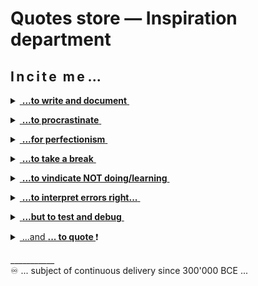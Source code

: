 # Quotes store &mdash; Inspiration department

## I&thinsp;n&thinsp;c&thinsp;i&thinsp;t&thinsp;e&nbsp;&nbsp;m&thinsp;e ...

<details><summary><ins>&nbsp;<b>...to write and document</b>&nbsp;</ins></summary>&nbsp;

> **Epistula non erubescit**\
― _Marcus Tullius Cicero (106-43 BC)_\
<sub>[Compiler too]</sub>

> **Write what you know.**\
― _Mark Twain (1835-1910)_

> **There's no such freak who wouldn't find a mate and there's**\
**no such nonsense that won't find a proper reader.**\
― _Anton Chekhov (1860-1904)_, "Rules for novice writers"

> **_If you could know in what a dirty drain_**\
> **_The verse does grow without knowing shame,_** ...\
― _Anna Akhmatova (1889-1966)_, 1964 Nobel Prize in Literature nominee\
"I have no use for odes in battles...", 1964

> **If they give you lined paper, write the other way.**\
― _Juan Ramón Jiménez (1881-1958)_, 1956 Nobel Prize in Literature awardee\
**And so I invented the Monospace.**\
― _George Williams_ (*assumed)

<p dir="rtl"><b>!Gimme the torch, FAST</b><br /><i>Ray Bradbury (1920-2012)</i><br />reading the <i>Twilight</i> novels (*assumed)</p>

\_________________________________</details>

<details><summary><ins>&nbsp;<b>...to procrastinate</b>&nbsp;</ins></summary>&nbsp;
 
<mark><b>&nbsp;Presented to you by ...</b></mark>
<br /><picture><img alt="&nbsp;Leonardo da Vinci (1452-1519)" src="../../../../_rsc/_img/art/OldMasters/Leo(1452-1519)-portrait-found_2008_nearNaples.jpg" /></picture><br />
<mark><b>...Leonardo the Great Procrastinator</b></mark> ([widely known](https://interactions.acm.org/blog/view/leonardo-da-vinci-the-great-procrastinator) and "certified" by court)

#### F.A.Q.

> **That question is too good to spoil with an answer.**\
― _Harry Mulisch (1927-2010)_, The Discovery of Heaven\
<sub>This quote is also known from earlier authors.</sub>

#### Idioms and proverbs

> **Nice guys finish last**.\
From the baseball world of the late 1940s - [learn more](https://crossidiomas.com/nice-guys-finish-last/)

> **The bird catches the early worm.**\
(The late cat catches the dozy bird.)

#### Scientifically proven

> **One never notices what has been done; one can only see what remains to be done.**\
_― Maria Skłodowska-Curie (1867-1934)_, Nobel prize awardee\
Letter to her brother (1894)

<sup>PL</sup> <sub>Original: "Człowiek nigdy nie ogląda się na to, co zrobione, ale na to patrzy, co ma przed sobą do zrobienia."</sub>

#### Add to the calendar

_Procrastinators' Club of America_ (with international membership) established [Be Late for Something Day](https://nationaltoday.com/national-be-late-for-something-day/) on **5h&nbsp;September**. As an honest sympathizer, I appended this reminder a day later&mdash;**September&nbsp;6th**, 2024 which surprisingly is [Fight Procrastination Day](https://www.daysoftheyear.com/days/fight-procrastination-day).

Coming next&mdash;[National Procrastination Week](https://en.wikipedia.org/wiki/National_Procrastination_Week).

\_________________________________</details>

<details><summary><ins>&nbsp;<b>...for perfectionism</b>&nbsp;</ins></summary>&nbsp;
 
<mark><b>&nbsp;Presented to you by ...</b></mark>
<br /><picture><img alt="&nbsp;Collage: best works of modern perfectionism" src="../../../../_rsc/_img/memes/collage-modern_perfectionism.jpg" title="&nbsp;... the best of design" /></picture><br />

#### Classics

> **Trifles make perfection, and perfection is no trifle.**\
attributed to _Michelangelo_ (1475-1564) about his David statue\
(for which allegedly the Master surveyed the marble piece for two years)

 #### Naturalism 
 
> The role of the infinitely small in nature is infinitely great.\
― _Louis Pasteur (1822-1895)_\
<sup>🇫🇷</sup> <sub>Original: “Le rôle de l’infiniment petit dans la nature est infiniment grand.”</sub>

#### Think like a grandmaster

> **... bear in mind these prudential rules, _viz._:\
having a good move, to seek for a better.**\
― _Domenico Lorenzo Ponziani (1719-1796)_, best known for chess writing\
<sub>Misattributed to _Emanuel Lasker_</sub>

#### East meets West

![Brevity - sibling of talent](https://img.shields.io/badge/Brevity-Sister_of_Talent-yellow)

> **Do only what only you can do.**\
― [Edsger W. Dijkstra](contributors/README.md#Edsger-W-Dijkstra)

Not only the East grant us profound and eloquent teaching! Whatever Mr. Kipling* did say.<sup>©️</sup>

&nbsp;&nbsp;&nbsp;&nbsp;<sup>©️</sup> <sub>"East is East, and West is West, and never the twain shall meet..."</sub>

\_________________________________</details>

<details><summary><ins>&nbsp;<b>...to take a break</b>&nbsp;</ins></summary>&nbsp;
 
<mark><b>&nbsp;Presented to you by ...</b></mark>
<br /><picture><img src="../../../../_rsc/_img/photo/misc/Twitter-FTX_SamFried.jpg" alt="&nbsp;nap in FTX office" /></picture><br />
<mark><b>... Sam&nbsp;</b></mark> who [Fried Bankm**e**n](https://www.techtarget.com/whatis/feature/FTX-scam-explained-Everything-you-need-to-know) and not only.
 
#### German philosophy always rules

> **Don't believe any thought that wasn't born in the open air and with free movement.**<sup>🚶</sup>\
― _Friedrich Wilhelm Nietzsche_ (1844-1900)\
> &nbsp;\
> **We should consider every day lost on which we have not danced at least once**.<sup>👯</sup>\
> _\*idem*_

&nbsp;&nbsp;&nbsp;&nbsp;&nbsp;&nbsp;&nbsp;<sup>🚶</sup> <sub>Full original: „So wenig als möglich sitzen; keinem Gedanken Glauben schenken, der nicht im Freien geboren ist und bei freier Bewegung – in dem nicht auch die Muskeln ein Fest feiern. Alle Vorteile kommen aus den Eingeweiden. – Das Sitzfleisch – ich sagte es schon einmal – die eigentliche Sünde wider den heiligen Geist.“\
 Ecce Homo. Wie man wird, was man ist (1889),</sub>\
&nbsp;&nbsp;&nbsp;&nbsp;&nbsp;&nbsp;&nbsp;<sup>👯</sup> <sub>Original: „Wir sollten jeden Tag als verloren betrachten, an dem wir nicht mindestens einmal getanzt haben.“</sub>


#### Great ideas that came in the sleep

To name a few of the officially recognized:

+ _The principles of analytical geometry_, René Descartes (1596-1650)
+ _The periodic table of chemical elements_, Dmitri Mendeleev (1834-1907)
+ _Special relativity theory_, Albert Einstein (1879-1955)
+ _The model of the atom_, Neils Bohr (1885-1962)
+ _Structure of the benzene molecule_, August Kekulé (1829-1896)
+ _Sewing machine_, Elias Howe (1819-1867)

\_________________________________</details>

<details><summary><ins>&nbsp;<b>...to vindicate NOT doing/learning</b>&nbsp;</ins></summary>&nbsp;
 
<mark><b>&nbsp;Presented to you by ...</b></mark>
<br /><picture><img alt="&nbsp;Luca Giordano: Dream of Solomon, 1694-1695" src="../../../../_rsc/_img/art/OldMasters/LucaGiordano-TheDreamOfSolomon-w555px.jpg" 
 title="&nbsp;Dream of Solomon, 1694-1695, by Luca Giordano"/></picture><br />
<mark><b>...King Solomon</b></mark>, who said:

> **For in much wisdom is much grief: and he that increaseth knowledge increaseth sorrow.**\
Ecclesiastes 1:18, Webster's Bible Translation.

#### Laws of nature

> **Nature uses as little as possible of anything.**\
_Johannes Kepler_ (1571-1630), key prolific astronomer

#### Forbes talent selection

![Ignoramus et ignorabimus](https://img.shields.io/badge/Ignoramus-Ignorabimus-yellow)

> **Every time you create something new, there should be questions**...\
― _Elizabeth Holmes_, one of the 100 most influential people by Time magazine in 2015\
(April 2015 interview with CBS News)

> **I was a really negligent student.**\
_Sam Bankman-Fried_, FTX cofounder, [only Zuck has been this rich young](https://www.forbes.com/sites/stevenehrlich/2021/10/06/the-richest-under-30-in-the-world-all-thanks-to-crypto/)

#### Rites against refactoring

<table><tr><td><a href="../../../../_rsc/_img/photo/blog/air/Zeppelin_Bodensee.jpg">
  <img alt="&nbsp;Zeppelin over Bodensee" title="&nbsp;Zeppelin over Bodensee" width="100px" src="../../../../_rsc/_img/thumbs/Bodensee_Zeppelin-200px.jpg"></picture>
</td><td>
  <blockquote><b>Somewhere it's better to curse in the darkness <br />than to light a single candle.</b><br />
(Attributed to <i>Ferdinand von Zeppelin</i> or <i>von Hindenburg</i>)</blockquote>
</td></tr></table>

#### Hammer❗

> If you wish to be a success in the world, promise everything, deliver nothing.\
― _Napoleon Bonaparte (1769-1821)_\
<sub>He failed as a result of being inconsistent with his own saying.</sub>

<sup>🇫🇷</sup> <sub>Original: "Si vous escomptez avoir du succès dans le monde, promettez tout, ne donnez rien."</sub>

#### Handshake thru generations

> **There are four things to watch forever:\
falling water, burning fire, starry sky,** and **tasks, you define and others commit**.\
_Earliest humans_

#### Bottom line

> **I know that I know nothing.**\
_Plato_'s account of _Socrates_ 

Should one defy fundamental Western philosophers ...

\_________________________________</details>

<details><summary><ins>&nbsp;<b>...to interpret errors right...</b>&nbsp;</ins></summary>&nbsp;
 
<mark><b>&nbsp;Presented to you by ...</b></mark>
<br /><picture><img alt="&nbsp;BSoD on Win98 presentation" src="../../../../_rsc/_img/photo/misc/1998.Win98-BSoD_w_BGates.jpg" title="&nbsp;Real frame from the presentation of Windows plug&play in 1998"/></picture><br />
(This **BSoD** must be an XX-century [history](https://en.wikipedia.org/wiki/Blue_screen_of_death) but it [struck](https://www.msn.com/en-us/news/technology/a-blue-screen-of-death-loop-how-a-crowdstrike-update-crashed-microsoft-systems-around-the-world/ar-BB1qgFNC) again in 2024.)

#### Customer gets the King

> _après nous le déluge_\
(fr: "After us the deluge may come for aught we care")\
attributed to Louis XV (1710-1774)

The motto under which some (rare) fix-budget outsourced projects are delivered.

#### Medieval

> Not he is unmannered who falls beneath the table\
but one who notices this.

The rule of medieval feasts and merciful testers

#### Moralité 

"Errare humanum est, perseverare autem diabolicum." 

"To err is human, to forgive divine"\
_Alexander Pope_, poet (1688-1744)

> **Is software craft or art?**\
To interpret a bug as a feature is a craft.\
To make a customer feel guilty for it - the **art**.

\_________________________________</details>

<details><summary><ins>&nbsp;<b>...but to test and debug</b>&nbsp;</ins></summary>
&nbsp;
 
<mark><b>&nbsp;Presented to you by ...</b></mark>
<br /><picture><img alt="&nbsp; Teleevanglist: If there's no more room in stack, the bugs will walk the Earth..." src="../../../../_rsc/_img/memes/misquote-no_more_stack.jpg" title="&nbsp;Stack is overflowing..." /></picture><br />
<mark><b>...Ken Foree fandom</b></mark>

 #### Already classics

> **Never allow the same bug to bite you twice.**\
_Steve Maguire_, programmer and author

#### Manifest of the thinking tester

> Hackers are innovative and resourceful, and so are we. They never stop thinking about new ways to harm our software and our users, and neither do we.

Security conference, August/2004

#### Recent but not last

> **I find it very odd. I’m a fairly private person who just sits in front of the computer and hacks on code.**\
_Andres Freund_, a programmer who occasionally found out the [XZ Utils backdoor](https://en.wikipedia.org/wiki/XZ_Utils_backdoor),
in <a href="https://www.nytimes.com/2024/04/03/technology/prevent-cyberattack-linux.html">NYT inteview</a>, 2024.<sup>🙋</sup>

<sup>🙋</sup> <sub>Hyperbolized by media to a "century cyberattack" though even being smartly and longly planned it couldn't infiltrate all distributions and required many conditions to coincide.</sub>

\_________________________________</details>

<details><summary><ins>&nbsp;...and <b>... to quote&nbsp;</b></ins>❗</summary>&nbsp;

> **I always have a quotation for everything. It saves original thinking.**\
_Dorothy L. Sayers_ (1893-1957), novelist, translator and critic
</details>

\___________\
♾️ ... subject of continuous delivery since 300'000 BCE ...
